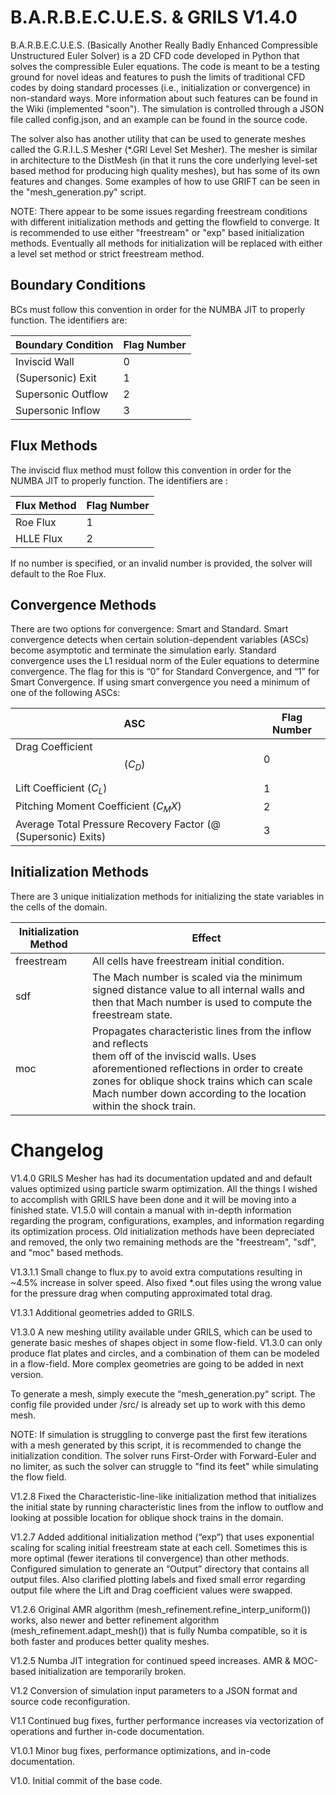 # B.A.R.B.E.C.U.E.S. & GRILS V1.4.0
B.A.R.B.E.C.U.E.S. (Basically Another Really Badly Enhanced Compressible 
Unstructured Euler Solver) is a 2D CFD code developed in Python that solves the
compressible Euler equations. The code is meant to be a testing ground for 
novel ideas and features to push the limits of traditional CFD codes by doing 
standard processes (i.e., initialization or convergence) in non-standard ways. 
More information about such features can be found in the Wiki (implemented 
"soon"). The simulation is controlled through a JSON file called config.json, 
and an example can be found in the source code. 

The solver also has another utility that can be used to generate meshes called
the G.R.I.L.S Mesher (*.GRI Level Set Mesher). The mesher  is similar in 
architecture to the DistMesh (in that it runs the core underlying level-set 
based method for producing high quality meshes), but has some of its own 
features and changes. Some examples of how to use GRIFT can be seen in 
the "mesh_generation.py" script.

NOTE: There appear to be some issues regarding freestream conditions with 
different initialization methods and getting the flowfield to converge. It is
recommended to use either "freestream" or "exp" based initialization methods. 
Eventually all methods for initialization will be replaced with either a level 
set method or strict freestream method.

## Boundary Conditions
BCs must follow this convention in order for the NUMBA JIT to properly 
function. The identifiers are:

| Boundary Condition | Flag Number |
|--------------------|-------------|
| Inviscid Wall      | 0           |
| (Supersonic) Exit  | 1           |
| Supersonic Outflow | 2           |
| Supersonic Inflow  | 3           |


## Flux Methods
The inviscid flux method must follow this convention in order for the NUMBA JIT
to properly function. The identifiers are :

| Flux Method | Flag Number |
|-------------|-------------|
| Roe Flux    | 1           |
| HLLE Flux   | 2           |

If no number is specified, or an invalid number is provided, the solver will 
default to the Roe Flux.


## Convergence Methods
There are two options for convergence: Smart and Standard. Smart convergence 
detects when certain solution-dependent variables (ASCs) become asymptotic and
terminate the simulation early. Standard convergence uses the L1 residual norm 
of the Euler equations to determine convergence. The flag for this is “0” for 
Standard Convergence, and “1” for Smart Convergence. If using smart convergence
you need a minimum of one of the following ASCs:

| ASC                                                           | Flag Number |
|---------------------------------------------------------------|-------------|
| Drag Coefficient $$(C_D)$$                                    | 0           |
| Lift Coefficient $(C_L)$                                      | 1           |
| Pitching Moment Coefficient $(C_MX)$                          | 2           |
| Average Total Pressure Recovery Factor (@ (Supersonic) Exits) | 3           |


## Initialization Methods
There are 3 unique initialization methods for initializing the state variables in 
the cells of the domain.

| Initialization Method | Effect                                                                                                                                                                                                                                                                  |
|-----------------------|-------------------------------------------------------------------------------------------------------------------------------------------------------------------------------------------------------------------------------------------------------------------------|
| freestream            | All cells have freestream initial condition.                                                                                                                                                                                                                            |
| sdf                   | The Mach number is scaled via the minimum signed distance value to all internal walls and then that Mach number is used to compute the freestream state.                                                                                                                |
| moc                   | Propagates characteristic lines from the inflow and reflects <br/> them off of the inviscid walls. Uses aforementioned reflections in order to create zones for oblique shock trains which can scale Mach number down according to the location within the shock train. |


# Changelog
V1.4.0 GRILS Mesher has had its documentation updated and and default values optimized using particle swarm 
optimization. All the things I wished to accomplish with GRILS have been done and it will be moving into a finished 
state. V1.5.0 will contain a manual with in-depth information regarding the program, configurations, examples, and 
information regarding its optimization process. Old initialization methods have been depreciated and removed, the only 
two remaining methods are the "freestream", "sdf", and "moc" based methods. 

V1.3.1.1 Small change to flux.py to avoid extra computations resulting in 
~4.5% increase in solver speed. Also fixed *.out files using the wrong value
for the pressure drag when computing approximated total drag.

V1.3.1 Additional geometries added to GRILS.  

V1.3.0 A new meshing utility available under GRILS, which can 
be used to generate basic meshes of shapes object in some flow-field. V1.3.0 
can only produce flat plates and circles, and a combination of them can be 
modeled in a flow-field. More complex geometries are going to be added in 
next version.

To generate a mesh, simply execute the “mesh_generation.py“ script. The config 
file provided under /src/ is already set up to work with this demo mesh.

NOTE: If simulation is struggling to converge past the first few iterations 
with a mesh generated by this script, it is recommended to change the 
initialization condition. The solver runs First-Order with Forward-Euler and 
no limiter, as such the solver can struggle to "find its feet" while simulating
the flow field.

V1.2.8 Fixed the Characteristic-line-like initialization method that 
initializes the initial state by running characteristic lines from the inflow 
to outflow and looking at possible location for oblique shock trains in the 
domain.

V1.2.7 Added additional initialization method (“exp”) that uses exponential 
scaling for scaling initial freestream state at each cell. Sometimes this 
is more optimal (fewer iterations til convergence) than other methods. 
Configured simulation to generate an “Output” directory that contains all 
output files. Also clarified plotting labels and fixed small error regarding 
output file where the Lift and Drag coefficient values were swapped.

V1.2.6 Original AMR algorithm (mesh_refinement.refine_interp_uniform()) works, 
also newer and better refinement algorithm (mesh_refinement.adapt_mesh()) 
that is fully Numba compatible, so it is both faster and produces better 
quality meshes.

V1.2.5 Numba JIT integration for continued speed increases. AMR & MOC-based 
initialization are temporarily broken.

V1.2 Conversion of simulation input parameters to a JSON format and source code
reconfiguration.

V1.1 Continued bug fixes, further performance increases via vectorization of 
operations and further in-code documentation.

V1.0.1 Minor bug fixes, performance optimizations, and in-code documentation.

V1.0. Initial commit of the base code.
